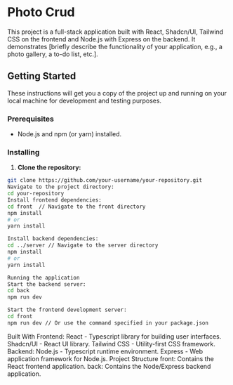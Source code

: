 # Photo Crud

This project is a full-stack application built with React, Shadcn/UI, Tailwind CSS on the frontend and Node.js with Express on the backend.  It demonstrates [briefly describe the functionality of your application, e.g., a photo gallery, a to-do list, etc.].

## Getting Started

These instructions will get you a copy of the project up and running on your local machine for development and testing purposes.

### Prerequisites

* Node.js and npm (or yarn) installed.

### Installing

1. **Clone the repository:**

```bash
git clone https://github.com/your-username/your-repository.git
Navigate to the project directory:
cd your-repository
Install frontend dependencies:
cd front  // Navigate to the front directory
npm install
# or
yarn install

Install backend dependencies:
cd ../server // Navigate to the server directory
npm install
# or
yarn install

Running the application
Start the backend server:
cd back
npm run dev

Start the frontend development server:
cd front
npm run dev // Or use the command specified in your package.json
```

Built With
Frontend:
React - Typescript library for building user interfaces.
Shadcn/UI - React UI library.
Tailwind CSS - Utility-first CSS framework.
Backend:
Node.js - Typescript runtime environment.
Express - Web application framework for Node.js.
Project Structure
front: Contains the React frontend application.
back: Contains the Node/Express backend application.
